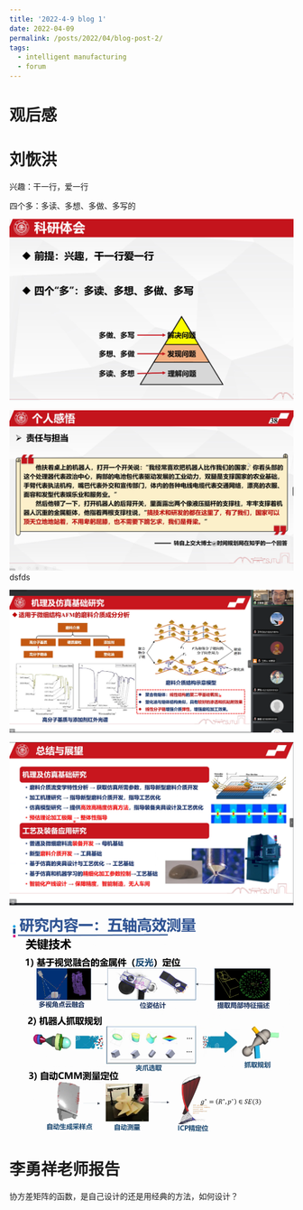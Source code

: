 ```yaml
---
title: '2022-4-9 blog 1'
date: 2022-04-09
permalink: /posts/2022/04/blog-post-2/
tags:
  - intelligent manufacturing
  - forum
---
```

# 观后感
# 刘恢洪
兴趣：干一行，爱一行

四个多：多读、多想、多做、多写的

![](/images/2022-04-09-10-52-46.png)

![](/images/2022-04-09-10-57-44.png)
dsfds

![](/images/20220409132608.png)  

![](/images/20220409134706.png)  

![](/images/20220409150253.png)  

# 李勇祥老师报告
协方差矩阵的函数，是自己设计的还是用经典的方法，如何设计？
